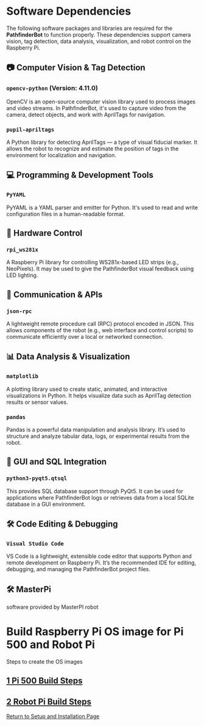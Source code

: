 

# Software Dependencies

The following software packages and libraries are required for the **PathfinderBot** to function properly. These dependencies support camera vision, tag detection, data analysis, visualization, and robot control on the Raspberry Pi.

## 📷 Computer Vision & Tag Detection

### `opencv-python` (Version: 4.11.0)
OpenCV is an open-source computer vision library used to process images and video streams. In PathfinderBot, it's used to capture video from the camera, detect objects, and work with AprilTags for navigation.

### `pupil-apriltags`
A Python library for detecting AprilTags — a type of visual fiducial marker. It allows the robot to recognize and estimate the position of tags in the environment for localization and navigation.

## 💻 Programming & Development Tools

### `PyYAML`
PyYAML is a YAML parser and emitter for Python. It's used to read and write configuration files in a human-readable format.

## 🔧 Hardware Control

### `rpi_ws281x`
A Raspberry Pi library for controlling WS281x-based LED strips (e.g., NeoPixels). It may be used to give the PathfinderBot visual feedback using LED lighting.

## 🔌 Communication & APIs

### `json-rpc`
A lightweight remote procedure call (RPC) protocol encoded in JSON. This allows components of the robot (e.g., web interface and control scripts) to communicate efficiently over a local or networked connection.

## 📊 Data Analysis & Visualization

### `matplotlib`
A plotting library used to create static, animated, and interactive visualizations in Python. It helps visualize data such as AprilTag detection results or sensor values.

### `pandas`
Pandas is a powerful data manipulation and analysis library. It’s used to structure and analyze tabular data, logs, or experimental results from the robot.

## 🧱 GUI and SQL Integration

### `python3-pyqt5.qtsql`
This provides SQL database support through PyQt5. It can be used for applications where PathfinderBot logs or retrieves data from a local SQLite database in a GUI environment.

## 🛠️ Code Editing & Debugging

### `Visual Studio Code`
VS Code is a lightweight, extensible code editor that supports Python and remote development on Raspberry Pi. It’s the recommended IDE for editing, debugging, and managing the PathfinderBot project files.

## 🛠️ MasterPi
software provided by MasterPI robot

# Build Raspberry Pi OS image for Pi 500 and Robot Pi

Steps to create the OS images
## [1 Pi 500 Build Steps](OS_Image/Pi500_Build_Steps.md)
## [2 Robot Pi Build Steps](OS_Image/Robot_Pi_Build_Steps.md)

[Return to Setup and Installation Page](README.md)

